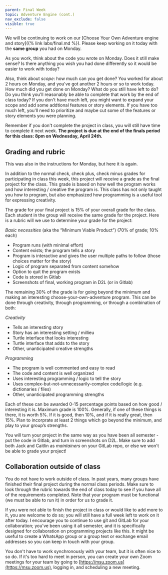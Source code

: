 ```yaml
---
parent: Final Week
topic: Adventure Engine (cont.)
nav_exclude: false
visible: true
---
```


We will be continuing to work on our [Choose Your Own Adventure engine and story]({% link labs/final.md %}). Please keep working on it today with the **same group** you had on Monday.

As you work, think about the code you wrote on Monday. Does it still make sense? Is there anything you wish you had done differently so it would be easier to work with today?

Also, think about *scope*: how much can you get done? You worked for about 2 hours on Monday, and you've got another 2 hours or so to work today. How much did you get done on Monday? What do you still have left to do? Do you think you'll reasonably be able to complete that work by the end of class today? If you don't have much left, you might want to expand your scope and add some addtional features or story elements. If you have too much left, you'll need to prioritize and maybe cut some of the features or story elements you were planning.

Remember if you don't complete the project in class, you will still have time to complete it next week. **The project is due at the end of the finals period for this class: 8pm on Wednesday, April 24th.**

## Grading and rubric

This was also in the instructions for Monday, but here it is again.

In addition to the normal check, check plus, check minus grades for participating in class this week, this project will receive a grade
as the final project for the class. This grade is based on how well the program works and how interesting / creative the program is. This class has not only taught you how to program, but also emphasized how programming is a useful tool for expressing creativity.

The grade for your final project is 15% of your overall grade for the class. Each student in the group will receive the same grade for the project. Here is a rubric will we use to determine your grade for the project:

*Basic necessities* (aka the “Minimum Viable Product”) (70% of grade; 10% each)
* Program runs (with minimal effort)
* Content exists; the program tells a story
* Program is interactive and gives the user multiple paths to follow (those choices matter for the story)
* Logic of program separated from content somehow
* Option to quit the program exists
* Code is stored in Gitlab
* Screenshots of final, working program in D2L (or in Gitlab)

The remaining 30% of the grade is for going beyond the minimum and making an interesting choose-your-own-adventure program. This can be done through creativity, through programming, or through a combination of both:

*Creativity*
* Tells an interesting story
* Story has an interesting setting / millieu
* Turtle interface that looks  interesting 
* Turtle interface that adds to the story
* Other, unanticipated creative strengths

*Programming*
* The program is well commented and easy to read
* The code and content is well organized
* Uses interesting programming / logic to tell the story
* Uses complex-but-not-unnecessarily-complex code/logic (e.g. dictionaries / files)
* Other, unanticipated programming strengths

Each of these can be awarded 0-15 percentage points based on how good / interesting it is. Maximum grade is 100%. Generally, if one of these things is there, it is worth 5%. If it is good, then 10%, and if it is really great, then 15%. Plan to incorprate at least 2 things which go beyond the minimum, and play to your group’s strengths.

You will turn your project in the same way as you have been all semester - put the code in Gitlab, and turn in screenshots on D2L. Make sure to add both Jack and Caitlin as *maintainers* on your GitLab repo, or else we won't be able to grade your project!

## Collaboration outside of class

You do not have to work outside of class. In past years, many groups have finished their final project during the normal class periods. Make sure to look through the rubric towards the end of class today to see if you have all of the requirements completed. Note that your program must be functional (we must be able to run it) in order for us to grade it. 

If you were not able to finish the project in class or would like to add more to it, you are welcome to do so; you will still have a full week left to work on it after today. I encourage you to continue to use git and GitLab for your collaboration; you've been using it all semester, and it is specifically designed for collaboration on programming projects like this. It might be useful to create a WhatsApp group or a group text or exchange email addresses so you can keep in touch with your group.

You don't have to work synchronously with your team, but it is often nice to so do. If it's too hard to meet in person, you can create your own Zoom meetings for your team by going to [https://msu.zoom.us](https://msu.zoom.us), logging in, and scheduling a new meeting.

